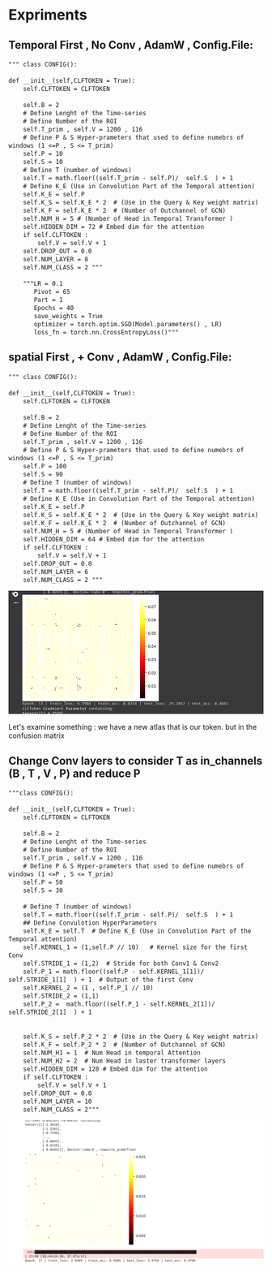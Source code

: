 # Expriments

## Temporal First , No Conv , AdamW , Config.File:
    """ class CONFIG():

    def __init__(self,CLFTOKEN = True):
        self.CLFTOKEN = CLFTOKEN
        
        self.B = 2
        # Define Lenght of the Time-series
        # Define Number of the ROI
        self.T_prim , self.V = 1200 , 116
        # Define P & S Hyper-prameters that used to define numebrs of windows (1 <=P , S <= T_prim)
        self.P = 10
        self.S = 10
        # Define T (number of windows)
        self.T = math.floor((self.T_prim - self.P)/  self.S  ) + 1 
        # Define K_E (Use in Convolution Part of the Temporal attention)
        self.K_E = self.P 
        self.K_S = self.K_E * 2  # (Use in the Query & Key weight matrix)
        self.K_F = self.K_E * 2  # (Number of Outchannel of GCN)
        self.NUM_H = 5 # (Number of Head in Temporal Transformer )
        self.HIDDEN_DIM = 72 # Embed dim for the attention 
        if self.CLFTOKEN : 
            self.V = self.V + 1
        self.DROP_OUT = 0.0
        self.NUM_LAYER = 8
        self.NUM_CLASS = 2 """

        """LR = 0.1
           Pivot = 65
           Part = 1
           Epochs = 40
           save_weights = True
           optimizer = torch.optim.SGD(Model.parameters() , LR)
           loss_fn = torch.nn.CrossEntropyLoss()"""


## spatial First , + Conv , AdamW , Config.File:
    """ class CONFIG():

    def __init__(self,CLFTOKEN = True):
        self.CLFTOKEN = CLFTOKEN
        
        self.B = 2
        # Define Lenght of the Time-series
        # Define Number of the ROI
        self.T_prim , self.V = 1200 , 116
        # Define P & S Hyper-prameters that used to define numebrs of windows (1 <=P , S <= T_prim)
        self.P = 100
        self.S = 90
        # Define T (number of windows)
        self.T = math.floor((self.T_prim - self.P)/  self.S  ) + 1 
        # Define K_E (Use in Convolution Part of the Temporal attention)
        self.K_E = self.P 
        self.K_S = self.K_E * 2  # (Use in the Query & Key weight matrix)
        self.K_F = self.K_E * 2  # (Number of Outchannel of GCN)
        self.NUM_H = 5 # (Number of Head in Temporal Transformer )
        self.HIDDEN_DIM = 64 # Embed dim for the attention 
        if self.CLFTOKEN : 
            self.V = self.V + 1
        self.DROP_OUT = 0.0
        self.NUM_LAYER = 6
        self.NUM_CLASS = 2 """
        
![The output of the best Accuracy](./images/Best_acc_63.png)

Let's examine something : we have a new atlas that is our token. but in the confusion matrix 

## Change Conv layers to consider T as in_channels (B , T , V , P) and reduce P 
    """class CONFIG():

    def __init__(self,CLFTOKEN = True):
        self.CLFTOKEN = CLFTOKEN
        
        self.B = 2
        # Define Lenght of the Time-series
        # Define Number of the ROI
        self.T_prim , self.V = 1200 , 116
        # Define P & S Hyper-prameters that used to define numebrs of windows (1 <=P , S <= T_prim)
        self.P = 50
        self.S = 30
        
        # Define T (number of windows)
        self.T = math.floor((self.T_prim - self.P)/  self.S  ) + 1 
        ## Define Convulotion HyperParameters
        self.K_E = self.T  # Define K_E (Use in Convolution Part of the Temporal attention)
        self.KERNEL_1 = (1,self.P // 10)   # Kernel size for the first Conv 
        self.STRIDE_1 = (1,2)  # Stride for both Conv1 & Conv2
        self.P_1 = math.floor((self.P - self.KERNEL_1[1])/  self.STRIDE_1[1]  ) + 1  # Output of the first Conv
        self.KERNEL_2 = (1 , self.P_1 // 10)
        self.STRIDE_2 = (1,1)
        self.P_2 =  math.floor((self.P_1 - self.KERNEL_2[1])/  self.STRIDE_2[1]  ) + 1

        
        self.K_S = self.P_2 * 2  # (Use in the Query & Key weight matrix)
        self.K_F = self.P_2 * 2  # (Number of Outchannel of GCN)
        self.NUM_H1 = 1  # Num Head in temporal Attention
        self.NUM_H2 = 2  # Num Head in laster transformer layers
        self.HIDDEN_DIM = 128 # Embed dim for the attention 
        if self.CLFTOKEN : 
            self.V = self.V + 1
        self.DROP_OUT = 0.0
        self.NUM_LAYER = 10
        self.NUM_CLASS = 2"""
![The output of the best Accuracy](./images/Best_acc_Modified_conv.png)